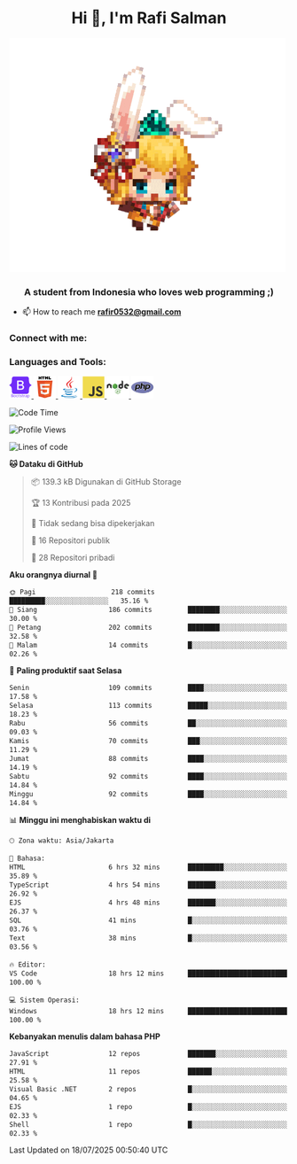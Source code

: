<h1 align="center">Hi 👋, I'm Rafi Salman</h1>
<img src="img/lp.gif" /> 
<h3 align="center">A student from Indonesia who loves web programming ;)</h3>

- 📫 How to reach me **rafir0532@gmail.com**

<h3 align="left">Connect with me:</h3>
<p align="left">
</p>

<h3 align="left">Languages and Tools:</h3>
<p align="left"> <a href="https://getbootstrap.com" target="_blank" rel="noreferrer"> <img src="https://raw.githubusercontent.com/devicons/devicon/master/icons/bootstrap/bootstrap-plain-wordmark.svg" alt="bootstrap" width="40" height="40"/> </a> <a href="https://www.w3.org/html/" target="_blank" rel="noreferrer"> <img src="https://raw.githubusercontent.com/devicons/devicon/master/icons/html5/html5-original-wordmark.svg" alt="html5" width="40" height="40"/> </a> <a href="https://www.java.com" target="_blank" rel="noreferrer"> <img src="https://raw.githubusercontent.com/devicons/devicon/master/icons/java/java-original.svg" alt="java" width="40" height="40"/> </a> <a href="https://developer.mozilla.org/en-US/docs/Web/JavaScript" target="_blank" rel="noreferrer"> <img src="https://raw.githubusercontent.com/devicons/devicon/master/icons/javascript/javascript-original.svg" alt="javascript" width="40" height="40"/> </a> <a href="https://nodejs.org" target="_blank" rel="noreferrer"> <img src="https://raw.githubusercontent.com/devicons/devicon/master/icons/nodejs/nodejs-original-wordmark.svg" alt="nodejs" width="40" height="40"/> </a> <a href="https://www.php.net" target="_blank" rel="noreferrer"> <img src="https://raw.githubusercontent.com/devicons/devicon/master/icons/php/php-original.svg" alt="php" width="40" height="40"/> </a> </p>

<!--START_SECTION:waka-->
![Code Time](http://img.shields.io/badge/Code%20Time-520%20hrs%2058%20mins-blue)

![Profile Views](http://img.shields.io/badge/Profil%20dilihat-0-blue)

![Lines of code](https://img.shields.io/badge/Sejak%20Hello%20World%20aku%20telah%20menulis-1.8%20million%20baris%20kode-blue)

**🐱 Dataku di GitHub** 

> 📦 139.3 kB Digunakan di GitHub Storage 
 > 
> 🏆 13 Kontribusi pada 2025
 > 
> 🚫 Tidak sedang bisa dipekerjakan
 > 
> 📜 16 Repositori publik 
 > 
> 🔑 28 Repositori pribadi 
 > 
**Aku orangnya diurnal 🐤** 

```text
🌞 Pagi                   218 commits         █████████░░░░░░░░░░░░░░░░   35.16 % 
🌆 Siang                  186 commits         ████████░░░░░░░░░░░░░░░░░   30.00 % 
🌃 Petang                 202 commits         ████████░░░░░░░░░░░░░░░░░   32.58 % 
🌙 Malam                  14 commits          █░░░░░░░░░░░░░░░░░░░░░░░░   02.26 % 
```
📅 **Paling produktif saat Selasa** 

```text
Senin                    109 commits         ████░░░░░░░░░░░░░░░░░░░░░   17.58 % 
Selasa                   113 commits         █████░░░░░░░░░░░░░░░░░░░░   18.23 % 
Rabu                     56 commits          ██░░░░░░░░░░░░░░░░░░░░░░░   09.03 % 
Kamis                    70 commits          ███░░░░░░░░░░░░░░░░░░░░░░   11.29 % 
Jumat                    88 commits          ████░░░░░░░░░░░░░░░░░░░░░   14.19 % 
Sabtu                    92 commits          ████░░░░░░░░░░░░░░░░░░░░░   14.84 % 
Minggu                   92 commits          ████░░░░░░░░░░░░░░░░░░░░░   14.84 % 
```


📊 **Minggu ini menghabiskan waktu di** 

```text
🕑︎ Zona waktu: Asia/Jakarta

💬 Bahasa: 
HTML                     6 hrs 32 mins       █████████░░░░░░░░░░░░░░░░   35.89 % 
TypeScript               4 hrs 54 mins       ███████░░░░░░░░░░░░░░░░░░   26.92 % 
EJS                      4 hrs 48 mins       ███████░░░░░░░░░░░░░░░░░░   26.37 % 
SQL                      41 mins             █░░░░░░░░░░░░░░░░░░░░░░░░   03.76 % 
Text                     38 mins             █░░░░░░░░░░░░░░░░░░░░░░░░   03.56 % 

🔥 Editor: 
VS Code                  18 hrs 12 mins      █████████████████████████   100.00 % 

💻 Sistem Operasi: 
Windows                  18 hrs 12 mins      █████████████████████████   100.00 % 
```

**Kebanyakan menulis dalam bahasa PHP** 

```text
JavaScript               12 repos            ███████░░░░░░░░░░░░░░░░░░   27.91 % 
HTML                     11 repos            ██████░░░░░░░░░░░░░░░░░░░   25.58 % 
Visual Basic .NET        2 repos             █░░░░░░░░░░░░░░░░░░░░░░░░   04.65 % 
EJS                      1 repo              █░░░░░░░░░░░░░░░░░░░░░░░░   02.33 % 
Shell                    1 repo              █░░░░░░░░░░░░░░░░░░░░░░░░   02.33 % 
```




 Last Updated on 18/07/2025 00:50:40 UTC
<!--END_SECTION:waka-->
